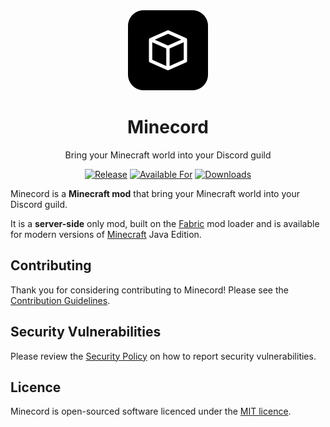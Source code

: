 <div align="center">

<img alt="Minecord Icon" src="src/main/resources/assets/minecord/icon.png" width="128">

# Minecord

Bring your Minecraft world into your Discord guild

[![Release](https://img.shields.io/github/v/release/axieum/minecord?style=for-the-badge&include_prereleases&sort=semver)][releases]
[![Available For](https://img.shields.io/badge/dynamic/json?label=Available%20For&style=for-the-badge&color=34aa2f&query=gameVersionLatestFiles%5B0%5D.gameVersion&url=https%3A%2F%2Faddons-ecs.forgesvc.net%2Fapi%2Fv2%2Faddon%2F502254)][curseforge]
[![Downloads](https://img.shields.io/badge/dynamic/json?label=Downloads&style=for-the-badge&color=f16436&query=downloadCount&url=https%3A%2F%2Faddons-ecs.forgesvc.net%2Fapi%2Fv2%2Faddon%2F502254)][curseforge:files]

</div>

Minecord is a **Minecraft mod** that bring your Minecraft world into your
Discord guild.

It is a **server-side** only mod, built on the [Fabric][fabric] mod loader and
is available for modern versions of [Minecraft][minecraft] Java Edition.

## Contributing

Thank you for considering contributing to Minecord! Please see the
[Contribution Guidelines][contributing].

## Security Vulnerabilities

Please review the [Security Policy][security] on how to report security
vulnerabilities.

## Licence

Minecord is open-sourced software licenced under the [MIT licence][licence].

[contributing]: .github/CONTRIBUTING.md
[curseforge]: https://curseforge.com/minecraft/mc-mods/minecord-for-discord
[curseforge:files]: https://curseforge.com/minecraft/mc-mods/minecord-for-discord/files
[fabric]: https://fabricmc.net/
[licence]: https://opensource.org/licenses/MIT
[minecraft]: https://minecraft.net/
[releases]: https://github.com/axieum/minecord/releases
[security]: .github/SECURITY.md
